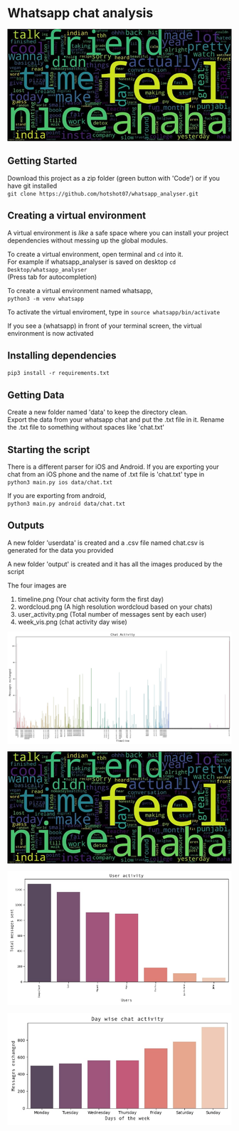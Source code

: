 # Whatsapp chat analysis

![wordcloud](img/wordcloud.jpg)

## Getting Started

Download this project as a zip folder (green button with 'Code') or if you have git installed\
`git clone https://github.com/hotshot07/whatsapp_analyser.git` 

## Creating a virtual environment

A virtual environment is *like* a safe space where you can install your project dependencies without messing up the global modules.

To create a virtual environment, open terminal and `cd` into it.   
For example if whatsapp_analyser is saved on desktop 
`cd Desktop/whatsapp_analyser`   
(Press tab for autocompletion)  


To create a virtual environment named whatsapp,     
`python3 -m venv whatsapp`  

To activate the virtual enviroment, type in
`source whatsapp/bin/activate`  

If you see a (whatsapp) in front of your terminal screen, the virtual environment is now activated

## Installing dependencies

`pip3 install -r requirements.txt`


## Getting Data   
Create a new folder named 'data' to keep the directory clean.  
Export the data from your whatsapp chat and put the .txt file in it. 
Rename the .txt file to something without spaces like 'chat.txt'

## Starting the script
There is a different parser for iOS and Android. If you are exporting your chat from an iOS phone and the name of .txt file is 'chat.txt' type in   
`python3 main.py ios data/chat.txt`

If you are exporting from android,  
`python3 main.py android data/chat.txt`

## Outputs
A new folder 'userdata' is created and a .csv file named chat.csv is generated for the data you provided   

A new folder 'output' is created and it has all the images produced by the script   

The four images are
1. timeline.png (Your chat activity form the first day)
2. wordcloud.png (A high resolution wordcloud based on your chats)
3. user_activity.png (Total number of messages sent by each user)
4. week_vis.png (chat activity day wise)

  
![timeline](img/timeline.jpg)   


![wordcloud](img/wordcloud.jpg)

 
![user_activity](img/user_activity.jpg)


![week_vis](img/week_vis.jpg)






 











